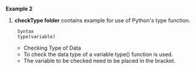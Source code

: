 **Example 2**


1. **checkType folder** contains example for use of Python's type function.

        Syntax
        type(variable)
    
    - Checking Type of Data
    - To check the data type of a variable type() function is used.
    - The variable to be checked need to be placed in the bracket.
  
    
